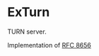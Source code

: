 # ExTurn

TURN server.

Implementation of [RFC 8656](https://datatracker.ietf.org/doc/html/rfc8656)
